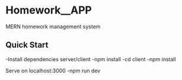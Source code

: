 # Homework__APP
MERN homework management system


## Quick Start
-Install dependencies server/client
-npm install
-cd client
-npm install

Serve on localhost:3000
-npm run dev
